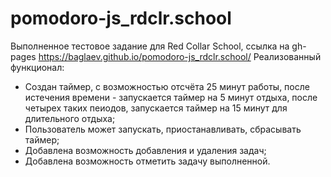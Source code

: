# pomodoro-js_rdclr.school
Выполненное тестовое задание для Red Collar School, ссылка на gh-pages https://baglaev.github.io/pomodoro-js_rdclr.school/
Реализованный функционал:
- Создан таймер, с возможностью отсчёта 25 минут работы, после истечения времени - запускается таймер на 5 минут отдыха, после четырех таких пеиодов, запускается таймер на 15 минут для длительного отдыха;
- Пользователь может запускать, приостанавливать, сбрасывать таймер;
- Добавлена возможность добавления и удаления задач;
- Добавлена возможность отметить задачу выполненной.
